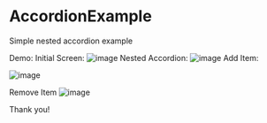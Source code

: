 # AccordionExample
Simple nested accordion example

Demo: 
Initial Screen:
![image](https://user-images.githubusercontent.com/77100262/156558041-c8a62b22-0eb4-4534-94f7-9c32b0a95695.png)
Nested Accordion:
![image](https://user-images.githubusercontent.com/77100262/156558336-0f127549-9905-49ce-8943-687516046bf5.png)
Add Item:

![image](https://user-images.githubusercontent.com/77100262/156558078-2ba97428-bd5b-49fa-9d5e-e44a216021f2.png)

Remove Item
![image](https://user-images.githubusercontent.com/77100262/156558163-ab8ef586-6054-4496-b8b1-ca2d0c33523c.png)


Thank you!
